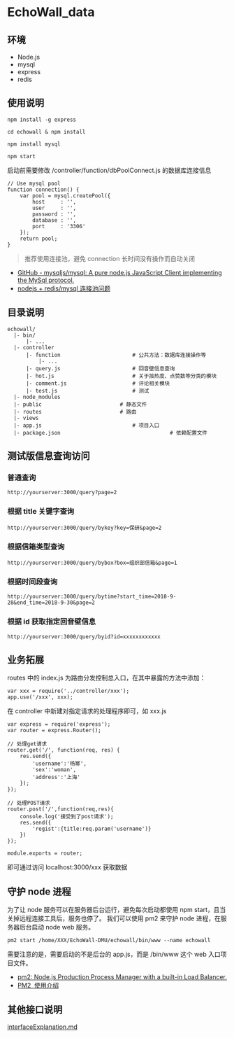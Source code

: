 # EchoWall_data

## 环境

- Node.js
- mysql
- express
- redis

## 使用说明

	npm install -g express

	cd echowall & npm install

	npm install mysql
	
	npm start

启动前需要修改 /controller/function/dbPoolConnect.js 的数据库连接信息

	// Use mysql pool
	function connection() {
		var pool = mysql.createPool({
		  	host     : '',
		  	user     : '',
		  	password : '',
		  	database : '',
		  	port 	 : '3306'		
		});
		return pool;
	}

> 推荐使用连接池，避免 connection 长时间没有操作而自动关闭

- [GitHub - mysqljs/mysql: A pure node.js JavaScript Client implementing the MySql protocol.](https://github.com/mysqljs/mysql)
- [nodejs + redis/mysql 连接池问题](https://blog.csdn.net/u012896140/article/details/51352202)


## 目录说明

	echowall/
	  |- bin/							
		  |- ...
	  |- controller
		  |- function						# 公共方法：数据库连接操作等
		  	  |- ...					
		  |- query.js						# 回音壁信息查询
		  |- hot.js 						# 关于按热度、点赞数等分类的模块
		  |- comment.js 					# 评论相关模块
		  |- test.js						# 测试
	  |- node_modules
	  |- public							# 静态文件
	  |- routes							# 路由
 	  |- views								
	  |- app.js 							# 项目入口
	  |- package.json                       			# 依赖配置文件

## 测试版信息查询访问

### 普通查询

	http://yourserver:3000/query?page=2

### 根据 title 关键字查询

	http://yourserver:3000/query/bykey?key=保研&page=2

### 根据信箱类型查询

	http://yourserver:3000/query/bybox?box=组织部信箱&page=1

### 根据时间段查询

	http://yourserver:3000/query/bytime?start_time=2018-9-28&end_time=2018-9-30&page=2
	
### 根据 id 获取指定回音壁信息

	http://yourserver:3000/query/byid?id=xxxxxxxxxxxx


## 业务拓展

routes 中的 index.js 为路由分发控制总入口，在其中暴露的方法中添加：

    var xxx = require('../controller/xxx');
    app.use('/xxx', xxx);

在 controller 中新建对指定请求的处理程序即可，如 xxx.js

	var express = require('express');
	var router = express.Router();

	// 处理get请求
	router.get('/', function(req, res) {
	    res.send({
	        'username':'杨幂',
	        'sex':'woman',
	        'address':'上海'
	    });
	});

	// 处理POST请求
	router.post('/',function(req,res){
	    console.log('接受到了post请求');
	    res.send({
	        'regist':{title:req.param('username')}
	    })
	});

	module.exports = router;

即可通过访问 localhost:3000/xxx 获取数据

## 守护 node 进程

为了让 node 服务可以在服务器后台运行，避免每次启动都使用 npm start，且当关掉远程连接工具后，服务也停了。
我们可以使用 pm2 来守护 node 进程，在服务器后台启动 node web 服务。

	pm2 start /home/XXX/EchoWall-DMU/echowall/bin/www --name echowall

需要注意的是，需要启动的不是后台的 app.js，而是 /bin/www 这个 web 入口项目文件。

- [pm2: Node.js Production Process Manager with a built-in Load Balancer.](https://github.com/Unitech/pm2)
- [PM2  使用介绍](https://segmentfault.com/a/1190000002539204)

## 其他接口说明

[interfaceExplanation.md](https://github.com/REDMedis/EchoWall-DMU/blob/master/documents/backend/interfaceExplanation.md)
